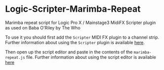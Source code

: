 # Logic-Scripter-Marimba-Repeat
Marimba repeat script for Logic Pro X / Mainstage3 MidiFX Scripter plugin as used on Baba O'Riley by The Who

To use it you should first add the `Scripter` MIDI FX plugin to a channel strip.  Further information about using the `Scripter` plugin is available [here](https://support.apple.com/en-gb/guide/logicpro/lgce728c68f6/mac).

Then open up the script editor and paste in the contents of the `marimba-repeat.js` file.  Further information about using the script editor is available [here](https://support.apple.com/en-gb/guide/logicpro/lgcecc16550d/10.5/mac/10.14.6)
